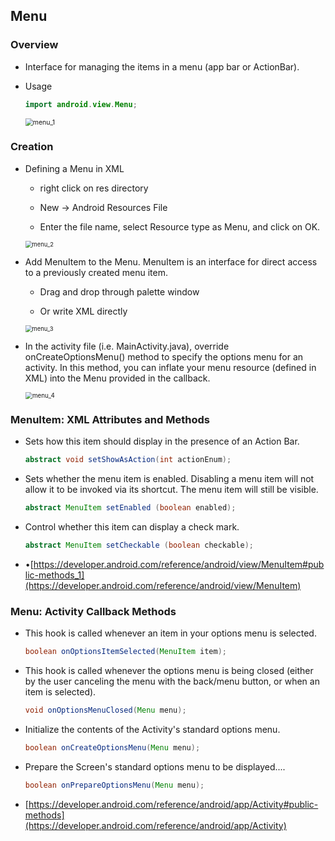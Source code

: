 ## Menu

### Overview

- Interface for managing the items in a menu (app bar or ActionBar). 

- Usage

  ```java
  import android.view.Menu;
  ```

  <img src="C:\Users\LSY\Desktop\安卓课\安卓1\Android-App-Dev-1\11\images\menu_1.png" alt="menu_1" style="zoom:75%;" />

### Creation

- Defining a Menu in XML

  - right click on res directory

  - New -> Android Resources File

  - Enter the file name, select Resource type as Menu, and click on OK.

  <img src="C:\Users\LSY\Desktop\安卓课\安卓1\Android-App-Dev-1\11\images\menu_2.png" alt="menu_2" style="zoom: 67%;" />

- Add MenuItem to the Menu. MenuItem is an interface for direct access to a previously created menu item.

  - Drag and drop through palette window

  - Or write XML directly

  <img src="C:\Users\LSY\Desktop\安卓课\安卓1\Android-App-Dev-1\11\images\menu_3.png" alt="menu_3" style="zoom:67%;" />

- In the activity file (i.e. MainActivity.java), override onCreateOptionsMenu() method to specify the options menu for an activity. In this method, you can inflate your menu resource (defined in XML) into the Menu provided in the callback.

  <img src="C:\Users\LSY\Desktop\安卓课\安卓1\Android-App-Dev-1\11\images\menu_4.png" alt="menu_4" style="zoom: 70%;" />

### MenuItem: XML Attributes and Methods

- Sets how this item should display in the presence of an Action Bar.

  ```java
  abstract void setShowAsAction(int actionEnum);
  ```

- Sets whether the menu item is enabled. Disabling a menu item will not allow it to be invoked via its shortcut. The menu item will still be visible.

  ```java
  abstract MenuItem setEnabled (boolean enabled);
  ```

- Control whether this item can display a check mark.

  ```java
  abstract MenuItem setCheckable (boolean checkable);
  ```

- •[https://developer.android.com/reference/android/view/MenuItem#public-methods_1](https://developer.android.com/reference/android/view/MenuItem)

### Menu: Activity Callback Methods

- This hook is called whenever an item in your options menu is selected.

  ```java
  boolean onOptionsItemSelected(MenuItem item);
  ```

- This hook is called whenever the options menu is being closed (either by the user canceling the menu with the back/menu button, or when an item is selected).

  ```java
  void onOptionsMenuClosed(Menu menu);
  ```

- Initialize the contents of the Activity's standard options menu.

  ```java
  boolean onCreateOptionsMenu(Menu menu);
  ```

- Prepare the Screen's standard options menu to be displayed....

  ```java
  boolean onPrepareOptionsMenu(Menu menu);
  ```

- [https://developer.android.com/reference/android/app/Activity#public-methods](https://developer.android.com/reference/android/app/Activity)